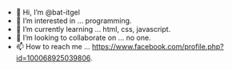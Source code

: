 - 👋 Hi, I’m @bat-itgel
- 👀 I’m interested in ... programming.
- 🌱 I’m currently learning ... html, css, javascript.
- 💞️ I’m looking to collaborate on ... no one.
- 📫 How to reach me ... https://www.facebook.com/profile.php?id=100068925039806.

<!---
bat-itgel/bat-itgel is a ✨ special ✨ repository because its `README.md` (this file) appears on your GitHub profile.
You can click the Preview link to take a look at your changes.
--->
